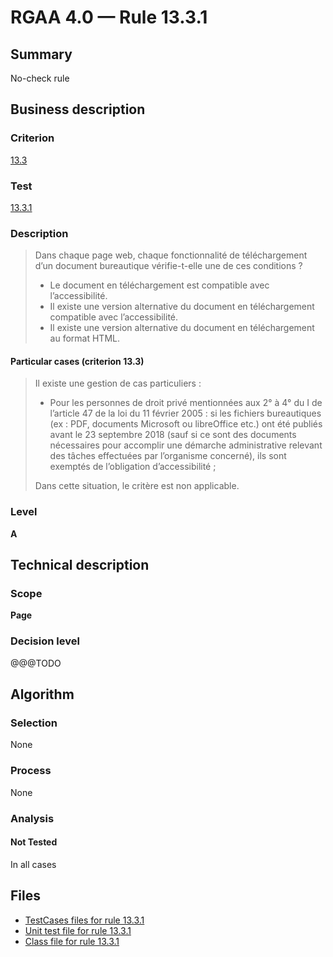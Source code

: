 # RGAA 4.0 — Rule 13.3.1

## Summary

No-check rule

## Business description

### Criterion

[13.3](https://www.numerique.gouv.fr/publications/rgaa-accessibilite/methode/criteres/#crit-13-3)

### Test

[13.3.1](https://www.numerique.gouv.fr/publications/rgaa-accessibilite/methode/criteres/#test-13-3-1)

### Description

> Dans chaque page web, chaque fonctionnalité de téléchargement d’un document bureautique vérifie-t-elle une de ces conditions ?
> 
> * Le document en téléchargement est compatible avec l’accessibilité.
> * Il existe une version alternative du document en téléchargement compatible avec l’accessibilité.
> * Il existe une version alternative du document en téléchargement au format HTML.

#### Particular cases (criterion 13.3)

> Il existe une gestion de cas particuliers :
> 
> * Pour les personnes de droit privé mentionnées aux 2° à 4° du I de l’article 47 de la loi du 11 février 2005 : si les fichiers bureautiques (ex : PDF, documents Microsoft ou libreOffice etc.) ont été publiés avant le 23 septembre 2018 (sauf si ce sont des documents nécessaires pour accomplir une démarche administrative relevant des tâches effectuées par l’organisme concerné), ils sont exemptés de l’obligation d’accessibilité ;
> 
> Dans cette situation, le critère est non applicable.

### Level

**A**


## Technical description

### Scope

**Page**

### Decision level

@@@TODO


## Algorithm

### Selection

None

### Process

None

### Analysis

#### Not Tested

In all cases


## Files

- [TestCases files for rule 13.3.1](https://gitlab.com/asqatasun/Asqatasun/-/tree/master/rules/rules-rgaa4.0/src/test/resources/testcases/rgaa40/Rgaa40Rule130301/)
- [Unit test file for rule 13.3.1](https://gitlab.com/asqatasun/Asqatasun/-/blob/master/rules/rules-rgaa4.0/src/test/java/org/asqatasun/rules/rgaa40/Rgaa40Rule130301Test.java)
- [Class file for rule 13.3.1](https://gitlab.com/asqatasun/Asqatasun/-/blob/master/rules/rules-rgaa4.0/src/main/java/org/asqatasun/rules/rgaa40/Rgaa40Rule130301.java)


